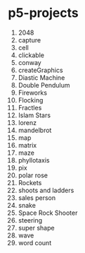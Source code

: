 # p5-projects

1. 2048
2. capture
3. cell
4. clickable
5. conway
6. createGraphics
7. Diastic Machine
8. Double Pendulum
9. Fireworks
10. Flocking
11. Fractles
12. Islam Stars
13. lorenz
14. mandelbrot
15. map
16. matrix
17. maze
18. phyllotaxis
19. pix
20. polar rose
21. Rockets
22. shoots and ladders
23. sales person
24. snake
25. Space Rock Shooter
26. steering
27. super shape
28. wave
29. word count
